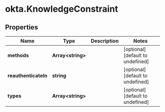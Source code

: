 # okta.KnowledgeConstraint

## Properties

Name | Type | Description | Notes
------------ | ------------- | ------------- | -------------
**methods** | **Array&lt;string&gt;** |  | [optional] [default to undefined]
**reauthenticateIn** | **string** |  | [optional] [default to undefined]
**types** | **Array&lt;string&gt;** |  | [optional] [default to undefined]

